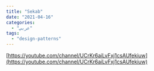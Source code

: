 ```yaml
---
title: "Sekab"
date: "2021-04-16"
categories:
  - "عربي"
tags:
  - "design-patterns"
---
```


[https://youtube.com/channel/UCrKr6aiLvFxj1csAUfekiuw](https://youtube.com/channel/UCrKr6aiLvFxj1csAUfekiuw)
